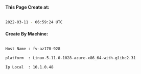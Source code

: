 
   
#### This Page Create at:

```bash

2022-03-11 - 06:59:24 UTC

```

#### Create By Machine:

```bash

Host Name : fv-az170-928

platform  : Linux-5.11.0-1028-azure-x86_64-with-glibc2.31

Ip Local  : 10.1.0.48

```

